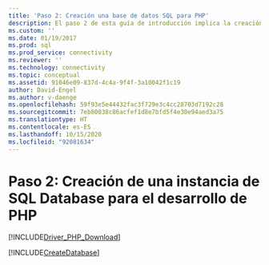 ```yaml
---
title: 'Paso 2: Creación una base de datos SQL para PHP'
description: El paso 2 de esta guía de introducción implica la creación de una base de datos en SQL Server o Azure SQL Database para este ejemplo de PHP.
ms.custom: ''
ms.date: 01/19/2017
ms.prod: sql
ms.prod_service: connectivity
ms.reviewer: ''
ms.technology: connectivity
ms.topic: conceptual
ms.assetid: 91046e09-837d-4c4a-9f4f-3a10042f1c19
author: David-Engel
ms.author: v-daenge
ms.openlocfilehash: 59f93e5e44432fac3f729e3c4cc28703d7192c28
ms.sourcegitcommit: 7eb80038c86acfef1d8e7bfd5f4e30e94aed3a75
ms.translationtype: HT
ms.contentlocale: es-ES
ms.lasthandoff: 10/15/2020
ms.locfileid: "92081634"
---
```

# <a name="step-2-create-a-sql-database-for-php-development"></a>Paso 2: Creación de una instancia de SQL Database para el desarrollo de PHP
[!INCLUDE[Driver_PHP_Download](../../includes/driver_php_download.md)]

[!INCLUDE[CreateDatabase](../../includes/createdatabase.md)]
